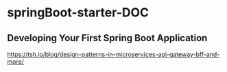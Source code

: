 # springBoot-starter-DOC
##  Developing Your First Spring Boot Application

https://tsh.io/blog/design-patterns-in-microservices-api-gateway-bff-and-more/
